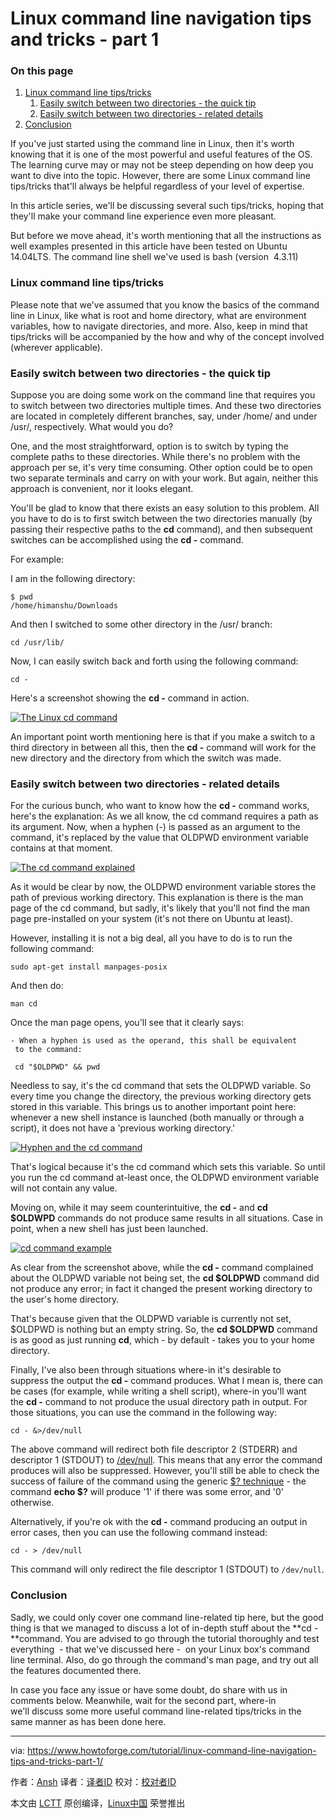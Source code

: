 Linux command line navigation tips and tricks - part 1
============================================================

### On this page

1.  [Linux command line tips/tricks][3]
    1.  [Easily switch between two directories - the quick tip][1]
    2.  [Easily switch between two directories - related details][2]
2.  [Conclusion][4]

If you've just started using the command line in Linux, then it's worth knowing that it is one of the most powerful and useful features of the OS. The learning curve may or may not be steep depending on how deep you want to dive into the topic. However, there are some Linux command line tips/tricks that'll always be helpful regardless of your level of expertise.

In this article series, we'll be discussing several such tips/tricks, hoping that they'll make your command line experience even more pleasant.

But before we move ahead, it's worth mentioning that all the instructions as well examples presented in this article have been tested on Ubuntu 14.04LTS. The command line shell we've used is bash (version  4.3.11)

### Linux command line tips/tricks

Please note that we've assumed that you know the basics of the command line in Linux, like what is root and home directory, what are environment variables, how to navigate directories, and more. Also, keep in mind that tips/tricks will be accompanied by the how and why of the concept involved (wherever applicable).

### Easily switch between two directories - the quick tip

Suppose you are doing some work on the command line that requires you to switch between two directories multiple times. And these two directories are located in completely different branches, say, under /home/ and under /usr/, respectively. What would you do? 

One, and the most straightforward, option is to switch by typing the complete paths to these directories. While there's no problem with the approach per se, it's very time consuming. Other option could be to open two separate terminals and carry on with your work. But again, neither this approach is convenient, nor it looks elegant.

You'll be glad to know that there exists an easy solution to this problem. All you have to do is to first switch between the two directories manually (by passing their respective paths to the **cd** command), and then subsequent switches can be accomplished using the **cd -** command.

For example:

I am in the following directory:

```
$ pwd
/home/himanshu/Downloads
```

And then I switched to some other directory in the /usr/ branch:

```
cd /usr/lib/
```

Now, I can easily switch back and forth using the following command:

```
cd -
```

Here's a screenshot showing the **cd -** command in action.

[
 ![The Linux cd command](https://www.howtoforge.com/images/linux-command-line-tips-for-beginners/cmd-line-tips.png) 
][5]

An important point worth mentioning here is that if you make a switch to a third directory in between all this, then the **cd -** command will work for the new directory and the directory from which the switch was made.

### Easily switch between two directories - related details

For the curious bunch, who want to know how the **cd -** command works, here's the explanation: As we all know, the cd command requires a path as its argument. Now, when a hyphen (-) is passed as an argument to the command, it's replaced by the value that OLDPWD environment variable contains at that moment.

[
 ![The cd command explained](https://www.howtoforge.com/images/linux-command-line-tips-for-beginners/cmd-line-tips-oldpwd.png) 
][6]

As it would be clear by now, the OLDPWD environment variable stores the path of previous working directory. This explanation is there is the man page of the cd command, but sadly, it's likely that you'll not find the man page pre-installed on your system (it's not there on Ubuntu at least).

However, installing it is not a big deal, all you have to do is to run the following command:

```
sudo apt-get install manpages-posix
```

And then do:

```
man cd
```

Once the man page opens, you'll see that it clearly says:

```
- When a hyphen is used as the operand, this shall be equivalent
 to the command:

 cd "$OLDPWD" && pwd
```

Needless to say, it's the cd command that sets the OLDPWD variable. So every time you change the directory, the previous working directory gets stored in this variable. This brings us to another important point here: whenever a new shell instance is launched (both manually or through a script), it does not have a 'previous working directory.'

[
 ![Hyphen and the cd command](https://www.howtoforge.com/images/linux-command-line-tips-for-beginners/cmd-line-tips-no-oldpwd.png) 
][7]

That's logical because it's the cd command which sets this variable. So until you run the cd command at-least once, the OLDPWD environment variable will not contain any value.

Moving on, while it may seem counterintuitive, the **cd -** and **cd $OLDWPD** commands do not produce same results in all situations. Case in point, when a new shell has just been launched.

[
 ![cd command example](https://www.howtoforge.com/images/linux-command-line-tips-for-beginners/cmd-line-tips-oldpwd-home.png) 
][8]

As clear from the screenshot above, while the **cd -** command complained about the OLDPWD variable not being set, the **cd $OLDPWD** command did not produce any error; in fact it changed the present working directory to the user's home directory.

That's because given that the OLDPWD variable is currently not set, $OLDPWD is nothing but an empty string. So, the **cd $OLDPWD** command is as good as just running **cd**, which - by default - takes you to your home directory.

Finally, I've also been through situations where-in it's desirable to suppress the output the **cd -** command produces. What I mean is, there can be cases (for example, while writing a shell script), where-in you'll want the **cd -** command to not produce the usual directory path in output. For those situations, you can use the command in the following way:

```
cd - &>/dev/null
```

The above command will redirect both file descriptor 2 (STDERR) and descriptor 1 (STDOUT) to [/dev/null][9]. This means that any error the command produces will also be suppressed. However, you'll still be able to check the success of failure of the command using the generic [$? technique][10] - the command **echo $?** will produce '1' if there was some error, and '0' otherwise.

Alternatively, if you're ok with the **cd -** command producing an output in error cases, then you can use the following command instead:

```
cd - > /dev/null
```

This command will only redirect the file descriptor 1 (STDOUT) to `/dev/null`.

### Conclusion

Sadly, we could only cover one command line-related tip here, but the good thing is that we managed to discuss a lot of in-depth stuff about the **cd -**command. You are advised to go through the tutorial thoroughly and test everything  - that we've discussed here -  on your Linux box's command line terminal. Also, do go through the command's man page, and try out all the features documented there.

In case you face any issue or have some doubt, do share with us in comments below. Meanwhile, wait for the second part, where-in we'll discuss some more useful command line-related tips/tricks in the same manner as has been done here.

--------------------------------------------------------------------------------

via: https://www.howtoforge.com/tutorial/linux-command-line-navigation-tips-and-tricks-part-1/

作者：[Ansh][a]
译者：[译者ID](https://github.com/译者ID)
校对：[校对者ID](https://github.com/校对者ID)

本文由 [LCTT](https://github.com/LCTT/TranslateProject) 原创编译，[Linux中国](https://linux.cn/) 荣誉推出

[a]:https://www.howtoforge.com/tutorial/linux-command-line-navigation-tips-and-tricks-part-1/
[1]:https://www.howtoforge.com/tutorial/linux-command-line-navigation-tips-and-tricks-part-1/#easily-switch-between-two-directories-the-quick-tip
[2]:https://www.howtoforge.com/tutorial/linux-command-line-navigation-tips-and-tricks-part-1/#easily-switch-between-two-directories-related-details
[3]:https://www.howtoforge.com/tutorial/linux-command-line-navigation-tips-and-tricks-part-1/#linux-command-line-tipstricks
[4]:https://www.howtoforge.com/tutorial/linux-command-line-navigation-tips-and-tricks-part-1/#conclusion
[5]:https://www.howtoforge.com/images/linux-command-line-tips-for-beginners/big/cmd-line-tips.png
[6]:https://www.howtoforge.com/images/linux-command-line-tips-for-beginners/big/cmd-line-tips-oldpwd.png
[7]:https://www.howtoforge.com/images/linux-command-line-tips-for-beginners/big/cmd-line-tips-no-oldpwd.png
[8]:https://www.howtoforge.com/images/linux-command-line-tips-for-beginners/big/cmd-line-tips-oldpwd-home.png
[9]:https://en.wikipedia.org/wiki/Null_device
[10]:http://askubuntu.com/questions/29370/how-to-check-if-a-command-succeeded
